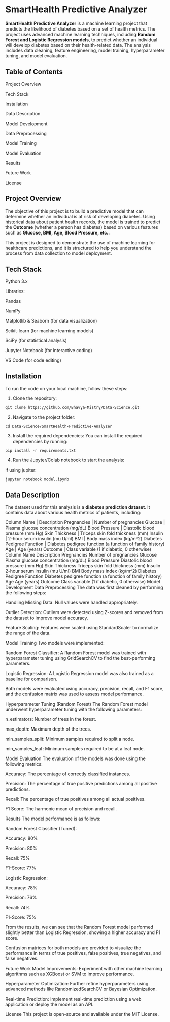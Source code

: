# SmartHealth Predictive Analyzer
**SmartHealth Predictive Analyzer** is a machine learning project that predicts the likelihood of diabetes based on a set of health metrics. The project uses advanced machine learning techniques, including **Random Forest and Logistic Regression models**, to predict whether an individual will develop diabetes based on their health-related data. The analysis includes data cleaning, feature engineering, model training, hyperparameter tuning, and model evaluation.

## Table of Contents
Project Overview

Tech Stack

Installation

Data Description

Model Development

  Data Preprocessing

  Model Training

  Model Evaluation

Results

Future Work

License

## Project Overview
The objective of this project is to build a predictive model that can determine whether an individual is at risk of developing diabetes. Using historical data about patient health records, the model is trained to predict the **Outcome** (whether a person has diabetes) based on various features such as **Glucose, BMI, Age, Blood Pressure, etc..**

This project is designed to demonstrate the use of machine learning for healthcare predictions, and it is structured to help you understand the process from data collection to model deployment.

## Tech Stack
Python 3.x

Libraries:

  Pandas

  NumPy

  Matplotlib & Seaborn (for data visualization)

  Scikit-learn (for machine learning models)

  SciPy (for statistical analysis)

Jupyter Notebook (for interactive coding)

VS Code (for code editing)

## Installation
To run the code on your local machine, follow these steps:

1. Clone the repository:


``` 
git clone https://github.com/Bhavya-Mistry/Data-Science.git 
```
2. Navigate to the project folder:

```
cd Data-Science/SmartHealth-Predictive-Analyzer
```

3. Install the required dependencies: You can install the required dependencies by running:

```
pip install -r requirements.txt
```

4. Run the Jupyter/Colab notebook to start the analysis:

if using jupiter:
```
jupyter notebook model.ipynb
```

## Data Description
The dataset used for this analysis is a **diabetes prediction dataset**. It contains data about various health metrics of patients, including:

Column Name | Description
Pregnancies | Number of pregnancies
Glucose | Plasma glucose concentration (mg/dL)
Blood Pressure | Diastolic blood pressure (mm Hg)
Skin Thickness | Triceps skin fold thickness (mm)
Insulin | 2-hour serum insulin (mu U/ml)
BMI | Body mass index (kg/m^2)
Diabetes Pedigree Function | Diabetes pedigree function (a function of family history)
Age | Age (years)
Outcome | Class variable (1 if diabetic, 0 otherwise)
Column Name	Description
Pregnancies	Number of pregnancies
Glucose	Plasma glucose concentration (mg/dL)
Blood Pressure	Diastolic blood pressure (mm Hg)
Skin Thickness	Triceps skin fold thickness (mm)
Insulin	2-hour serum insulin (mu U/ml)
BMI	Body mass index (kg/m^2)
Diabetes Pedigree Function	Diabetes pedigree function (a function of family history)
Age	Age (years)
Outcome	Class variable (1 if diabetic, 0 otherwise)
Model Development
Data Preprocessing
The data was first cleaned by performing the following steps:

Handling Missing Data: Null values were handled appropriately.

Outlier Detection: Outliers were detected using Z-scores and removed from the dataset to improve model accuracy.

Feature Scaling: Features were scaled using StandardScaler to normalize the range of the data.

Model Training
Two models were implemented:

Random Forest Classifier: A Random Forest model was trained with hyperparameter tuning using GridSearchCV to find the best-performing parameters.

Logistic Regression: A Logistic Regression model was also trained as a baseline for comparison.

Both models were evaluated using accuracy, precision, recall, and F1 score, and the confusion matrix was used to assess model performance.

Hyperparameter Tuning (Random Forest)
The Random Forest model underwent hyperparameter tuning with the following parameters:

n_estimators: Number of trees in the forest.

max_depth: Maximum depth of the trees.

min_samples_split: Minimum samples required to split a node.

min_samples_leaf: Minimum samples required to be at a leaf node.

Model Evaluation
The evaluation of the models was done using the following metrics:

Accuracy: The percentage of correctly classified instances.

Precision: The percentage of true positive predictions among all positive predictions.

Recall: The percentage of true positives among all actual positives.

F1 Score: The harmonic mean of precision and recall.

Results
The model performance is as follows:

Random Forest Classifier (Tuned):

Accuracy: 80%

Precision: 80%

Recall: 75%

F1-Score: 77%

Logistic Regression:

Accuracy: 78%

Precision: 76%

Recall: 74%

F1-Score: 75%

From the results, we can see that the Random Forest model performed slightly better than Logistic Regression, showing a higher accuracy and F1 score.

Confusion matrices for both models are provided to visualize the performance in terms of true positives, false positives, true negatives, and false negatives.

Future Work
Model Improvements: Experiment with other machine learning algorithms such as XGBoost or SVM to improve performance.

Hyperparameter Optimization: Further refine hyperparameters using advanced methods like RandomizedSearchCV or Bayesian Optimization.

Real-time Prediction: Implement real-time prediction using a web application or deploy the model as an API.

License
This project is open-source and available under the MIT License.
